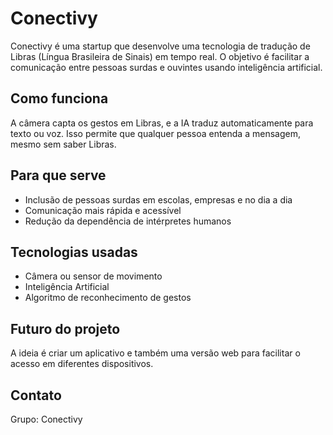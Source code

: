 # Conectivy

Conectivy é uma startup que desenvolve uma tecnologia de tradução de Libras (Língua Brasileira de Sinais) em tempo real. O objetivo é facilitar a comunicação entre pessoas surdas e ouvintes usando inteligência artificial.

## Como funciona

A câmera capta os gestos em Libras, e a IA traduz automaticamente para texto ou voz. Isso permite que qualquer pessoa entenda a mensagem, mesmo sem saber Libras.

## Para que serve

- Inclusão de pessoas surdas em escolas, empresas e no dia a dia
- Comunicação mais rápida e acessível
- Redução da dependência de intérpretes humanos

## Tecnologias usadas

- Câmera ou sensor de movimento
- Inteligência Artificial
- Algoritmo de reconhecimento de gestos

## Futuro do projeto

A ideia é criar um aplicativo e também uma versão web para facilitar o acesso em diferentes dispositivos.

## Contato

Grupo: Conectivy  



